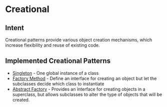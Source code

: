 # Creational 

## Intent

Creational patterns provide various object creation mechanisms, which increase flexibility and reuse of existing code.


## Implemented Creational Patterns

* [Singleton](singleton) - One global instance of a class
* [Factory Method](factorymethod) - Define an interface for creating an object 
  but let the subclasses decide which class to instantiate
* [Abstract Factory](abstractfactory) - Provides an interface for creating objects 
  in a superclass, but allows subclasses to alter the type of objects that will be created.
